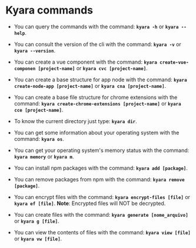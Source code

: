 # Kyara commands

- You can query the commands with the command: **`kyara -h`** or **`kyara --help`**.

- You can consult the version of the cli with the command: **`kyara -v`** or **`kyara --version`**.

- You can create a vue component with the command: **`kyara create-vue-componen [project-name]`** or **`kyara cvc [project-name]`**.

- You can create a base structure for app node with the command: **`kyara create-node-app [project-name]`** or **`kyara cna [project-name]`**.

- You can create a base file structure for chrome extensions with the command: **`kyara create-chrome-extensions [project-name]`** or **`kyara cce [project-name]`**.

- To know the current directory just type: **`kyara dir`**.

- You can get some information about your operating system with the command: **`kyara os`**.

- You can get your operating system's memory status with the command: **`kyara memory`** or **`kyara m`**.

- You can install npm packages with the command: **`kyara add [package]`**.

- You can remove packages from npm with the command: **`kyara remove [package]`**.

- You can encrypt files with the command: **`kyara encrypt-files [file]`** or **`kyara ef [file]`**. **Note**: Encrypted files will NOT be decrypted.

- You can create files with the command: **`kyara generate [nome_arquivo]`** or **`kyara g [file]`**.

- You can view the contents of files with the command: **`kyara view [file]`** or **`kyara vw [file]`**.
